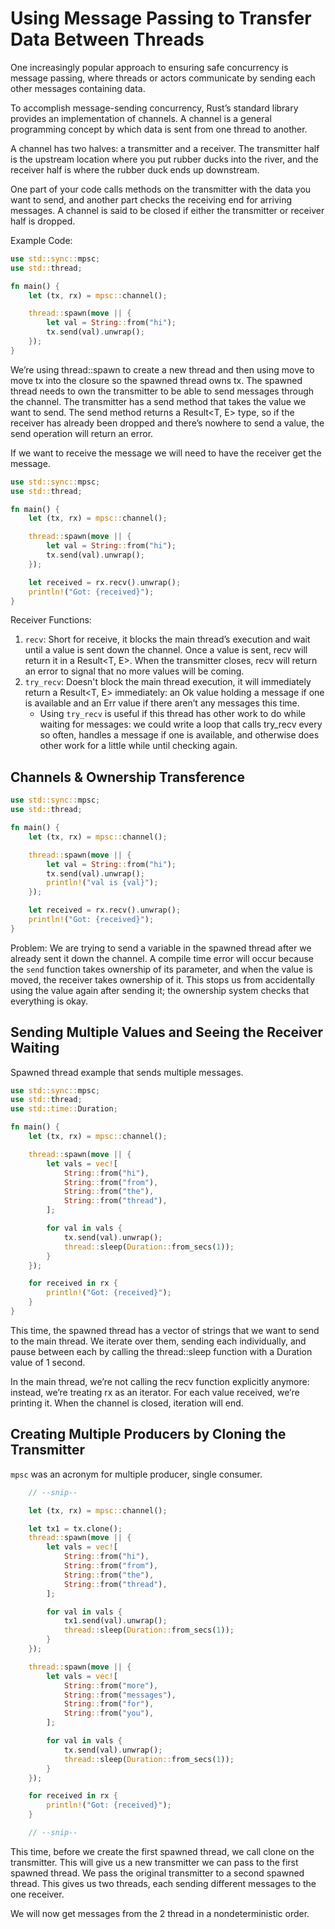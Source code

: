 # Using Message Passing to Transfer Data Between Threads

One increasingly popular approach to ensuring safe concurrency is message
passing, where threads or actors communicate by sending each other messages
containing data.

To accomplish message-sending concurrency, Rust’s standard library provides an
implementation of channels. A channel is a general programming concept by which
data is sent from one thread to another.

A channel has two halves: a transmitter and a receiver. The transmitter half is
the upstream location where you put rubber ducks into the river, and the
receiver half is where the rubber duck ends up downstream.

One part of your code calls methods on the transmitter with the data you want to
send, and another part checks the receiving end for arriving messages. A channel
is said to be closed if either the transmitter or receiver half is dropped.

Example Code:

```rust
use std::sync::mpsc;
use std::thread;

fn main() {
    let (tx, rx) = mpsc::channel();

    thread::spawn(move || {
        let val = String::from("hi");
        tx.send(val).unwrap();
    });
}
```

We’re using thread::spawn to create a new thread and then using move to move tx
into the closure so the spawned thread owns tx. The spawned thread needs to own
the transmitter to be able to send messages through the channel. The transmitter
has a send method that takes the value we want to send. The send method returns
a Result<T, E> type, so if the receiver has already been dropped and there’s
nowhere to send a value, the send operation will return an error.

If we want to receive the message we will need to have the receiver get the
message.

```rust
use std::sync::mpsc;
use std::thread;

fn main() {
    let (tx, rx) = mpsc::channel();

    thread::spawn(move || {
        let val = String::from("hi");
        tx.send(val).unwrap();
    });

    let received = rx.recv().unwrap();
    println!("Got: {received}");
}
```

Receiver Functions:

1. `recv`: Short for receive, it blocks the main thread’s execution and wait
   until a value is sent down the channel. Once a value is sent, recv will
   return it in a Result<T, E>. When the transmitter closes, recv will return an
   error to signal that no more values will be coming.
2. `try_recv`: Doesn't block the main thread execution, it will immediately
   return a Result<T, E> immediately: an Ok value holding a message if one is
   available and an Err value if there aren’t any messages this time.
   - Using `try_recv` is useful if this thread has other work to do while
     waiting for messages: we could write a loop that calls try_recv every so
     often, handles a message if one is available, and otherwise does other work
     for a little while until checking again.

## Channels & Ownership Transference

```rust
use std::sync::mpsc;
use std::thread;

fn main() {
    let (tx, rx) = mpsc::channel();

    thread::spawn(move || {
        let val = String::from("hi");
        tx.send(val).unwrap();
        println!("val is {val}");
    });

    let received = rx.recv().unwrap();
    println!("Got: {received}");
}
```

Problem: We are trying to send a variable in the spawned thread after we already
sent it down the channel. A compile time error will occur because the `send`
function takes ownership of its parameter, and when the value is moved, the
receiver takes ownership of it. This stops us from accidentally using the value
again after sending it; the ownership system checks that everything is okay.

## Sending Multiple Values and Seeing the Receiver Waiting

Spawned thread example that sends multiple messages.

```rust
use std::sync::mpsc;
use std::thread;
use std::time::Duration;

fn main() {
    let (tx, rx) = mpsc::channel();

    thread::spawn(move || {
        let vals = vec![
            String::from("hi"),
            String::from("from"),
            String::from("the"),
            String::from("thread"),
        ];

        for val in vals {
            tx.send(val).unwrap();
            thread::sleep(Duration::from_secs(1));
        }
    });

    for received in rx {
        println!("Got: {received}");
    }
}
```

This time, the spawned thread has a vector of strings that we want to send to
the main thread. We iterate over them, sending each individually, and pause
between each by calling the thread::sleep function with a Duration value of 1
second.

In the main thread, we’re not calling the recv function explicitly anymore:
instead, we’re treating rx as an iterator. For each value received, we’re
printing it. When the channel is closed, iteration will end.

## Creating Multiple Producers by Cloning the Transmitter

`mpsc` was an acronym for multiple producer, single consumer.

```rust
    // --snip--

    let (tx, rx) = mpsc::channel();

    let tx1 = tx.clone();
    thread::spawn(move || {
        let vals = vec![
            String::from("hi"),
            String::from("from"),
            String::from("the"),
            String::from("thread"),
        ];

        for val in vals {
            tx1.send(val).unwrap();
            thread::sleep(Duration::from_secs(1));
        }
    });

    thread::spawn(move || {
        let vals = vec![
            String::from("more"),
            String::from("messages"),
            String::from("for"),
            String::from("you"),
        ];

        for val in vals {
            tx.send(val).unwrap();
            thread::sleep(Duration::from_secs(1));
        }
    });

    for received in rx {
        println!("Got: {received}");
    }

    // --snip--
```

This time, before we create the first spawned thread, we call clone on the
transmitter. This will give us a new transmitter we can pass to the first
spawned thread. We pass the original transmitter to a second spawned thread.
This gives us two threads, each sending different messages to the one receiver.

We will now get messages from the 2 thread in a nondeterministic order.
